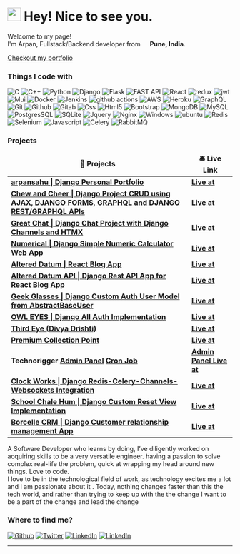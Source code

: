 <h1><img src="https://emojis.slackmojis.com/emojis/images/1531849430/4246/blob-sunglasses.gif?1531849430" width="30"/> Hey! Nice to see you.</h1>


<p>Welcome to my page! </br> I'm Arpan, Fullstack/Backend developer from <img  src="https://flagcdn.com/w20/in.png"
  srcset="https://flagcdn.com/w40/in.png 2x" width="13"/> <b>Pune, India</b>. </p>
  
  <a href="https://www.arpansahu.me" target="_blank"> Checkout my portfolio </a>
<h3>Things I code with</h3>
<p>
  <img alt="C" src="https://img.shields.io/badge/C-00599C?style=for-the-badge&logo=c&logoColor=white" />
  <img alt="C++" src="https://img.shields.io/badge/C%2B%2B-00599C?style=for-the-badge&logo=c%2B%2B&logoColor=white" />
  <img alt="Python" src="https://img.shields.io/badge/python-3670A0?style=for-the-badge&logo=python&logoColor=ffdd54" />
  <img alt="Django" src="https://img.shields.io/badge/Django-092E20?style=for-the-badge&logo=django&logoColor=white" />
  <img alt="Flask" src="https://img.shields.io/badge/Flask-000000?style=for-the-badge&logo=flask&logoColor=white" />
  <img alt="FAST API" src="https://img.shields.io/badge/FastAPI-005571?style=for-the-badge&logo=fastapi">
  <img alt="React" src="https://img.shields.io/badge/-React-45b8d8?style=for-the-badge&logo=react&logoColor=white" />
  <img alt="redux" src="https://img.shields.io/badge/-Redux-764ABC?style=for-the-badge&logo=redux&logoColor=white" />
  <img alt="jwt" src="https://img.shields.io/badge/JWT-black?style=for-the-badge&logo=JSON%20web%20tokens"/>
  <img alt="Mui" src="https://img.shields.io/badge/MUI-%230081CB.svg?style=for-the-badge&logo=mui&logoColor=white"/>
  <img alt="Docker" src="https://img.shields.io/badge/-Docker-46a2f1?style=for-the-badge&logo=docker&logoColor=white" />
  <img alt="Jenkins" src="https://img.shields.io/badge/Jenkins-D24939?style=for-the-badge&logo=Jenkins&logoColor=white" />
  <img alt="github actions" src="https://img.shields.io/badge/-Github_Actions-2088FF?style=for-the-badge&logo=github-actions&logoColor=white" />
  <img alt="AWS" src="https://img.shields.io/badge/AWS-%23FF9900.svg?style=for-the-badge&logo=amazon-aws&logoColor=white"/>
  <img alt="Heroku" src="https://img.shields.io/badge/-Heroku-430098?style=for-the-badge&logo=heroku&logoColor=white" />
  <img alt="GraphQL" src="https://img.shields.io/badge/-GraphQL-E10098?style=for-the-badge&logo=graphql&logoColor=white" />
  <img alt="Git" src="https://img.shields.io/badge/-Git-F05032?style=for-the-badge&logo=git&logoColor=white" />
  <img alt="Github" src="https://img.shields.io/badge/GitHub-100000?style=for-the-badge&logo=github&logoColor=white" />
  <img alt="Gitab" src="https://img.shields.io/badge/GitLab-330F63?style=for-the-badge&logo=gitlab&logoColor=white" />
  <img alt="Css" src="https://img.shields.io/badge/CSS-239120?&style=for-the-badge&logo=css3&logoColor=white" />
  <img alt="Html5" src="https://img.shields.io/badge/HTML-239120?style=for-the-badge&logo=html5&logoColor=white" />
  <img alt="Bootstrap" src="https://img.shields.io/badge/bootstrap-%23563D7C.svg?style=for-the-badge&logo=bootstrap&logoColor=white"/>
  <img alt="MongoDB" src="https://img.shields.io/badge/-MongoDB-13aa52?style=for-the-badge&logo=mongodb&logoColor=white" />
  <img alt="MySQL" src="https://img.shields.io/badge/MySQL-00000F?style=for-the-badge&logo=mysql&logoColor=white" />
  <img alt="PostgresSQL" src="https://img.shields.io/badge/PostgreSQL-316192?style=for-the-badge&logo=postgresql&logoColor=white" />
  <img alt="SQLite" src="https://img.shields.io/badge/SQLite-07405E?style=for-the-badge&logo=sqlite&logoColor=white" />
  <img alt="Jquery" src="https://img.shields.io/badge/jQuery-0769AD?style=for-the-badge&logo=jquery&logoColor=white"/>
  <img alt='Nginx' src="https://img.shields.io/badge/nginx-%23009639.svg?style=for-the-badge&logo=nginx&logoColor=white"/>
  <img alt="Windows" src="https://img.shields.io/badge/Windows-0078D6?style=for-the-badge&logo=windows&logoColor=white"/>
  <img alt="ubuntu" src="https://img.shields.io/badge/Ubuntu-E95420?style=for-the-badge&logo=ubuntu&logoColor=white"/>
  <img alt="Redis" src="https://img.shields.io/badge/redis-%23DD0031.svg?style=for-the-badge&logo=redis&logoColor=white"/>
  <img alt="Selenium" src="https://img.shields.io/badge/Selenium-43B02A?style=for-the-badge&logo=Selenium&logoColor=white"/>
  <img alt="Javascript" src="https://img.shields.io/badge/JavaScript-323330?style=for-the-badge&logo=javascript&logoColor=F7DF1E"/>
  <img alt="Celery" src="https://img.shields.io/badge/celery-%2337814A.svg?&style=for-the-badge&logo=celery&logoColor=white"/>
  <img alt="RabbitMQ" src="https://img.shields.io/badge/rabbitmq-%23FF6600.svg?&style=for-the-badge&logo=rabbitmq&logoColor=white"/>
</p>
<h3>Projects</h3>
<table>
  <thead align="center">
    <tr border: none;>
      <td><b>🎁 Projects</b></td>
      <td><b>🛎 Live Link</b></td>
    </tr>
  </thead>
  <tbody>
    <tr>
      <td><a href="https://github.com/arpansahu/arpansahu_dot_me"><b>arpansahu | Django Personal Portfolio </b></a></td>
      <td><a href="https://www.arpansahu.me/"><b>Live at</b></a></td>
    </tr>
    <tr>
      <td><a href="https://github.com/arpansahu/chew_and_cheer"><b>Chew and Cheer | Django Project CRUD using AJAX, DJANGO FORMS, GRAPHQL and DJANGO REST/GRAPHQL APIs </b></a></td>
      <td><a href="https://chew-and-cheer.arpansahu.me/"><b>Live at</b></a></td>
    </tr>
    <tr>
      <td><a href="https://github.com/arpansahu/great_chat"><b>Great Chat | Django Chat Project with Django Channels and HTMX</b></a></td>
      <td><a href="http://great-chat.arpansahu.me/"><b>Live at</b></a></td>
    </tr>
    <tr>
      <td><a href="https://github.com/arpansahu/django-numeric-calculator"><b>Numerical | Django Simple Numeric Calculator Web App</b></a></td>
      <td><a href="https://numerical.herokuapp.com/"><b>Live at</b></a></td>
    </tr>
    <tr>
      <td><a href="https://github.com/arpansahu/django-react-frontend"><b>Altered Datum | React Blog App</b></a></td>
      <td><a href="https://react-materialui-complete.arpansahu.me/"><b>Live at</b></a></td>
    </tr>
    <tr>
      <td><a href="https://github.com/arpansahu/django-react-backend-with-social"><b>Altered Datum API | Django Rest API App for React Blog App</b></a></td>
      <td><a href="https://react-backend-social.arpansahu.me/"><b>Live at</b></a></td>
    </tr>
    <tr>
      <td><a href="https://github.com/arpansahu/djnago-custom-user-model"><b>Geek Glasses | Django Custom Auth User Model from AbstractBaseUser</b></a></td>
      <td><a href="https://django-custom-auth-model.arpansahu.me/"><b>Live at</b></a></td>
    </tr>
     <tr>
      <td><a href="https://github.com/arpansahu/django-all-auth"><b>OWL EYES | Django All Auth Implementation</b></a></td>
      <td><a href="https://django-all-auth.arpansahu.me/"><b>Live at</b></a></td>
    </tr>
    <tr>
      <td><a href="https://github.com/arpansahu/Third-Eye-Complete-With-a-web-app"><b>Third Eye (Divya Drishti)</b></a></td>
      <td><a href="https://third-eye-divya-drishti.arpansahu.me/"><b>Live at</b></a></td>
    </tr>
    <tr>
      <td><a href="https://github.com/arpansahu/premium-collection-point"><b>Premium Collection Point</b></a></td>
      <td><a href="https://premiumcollectionpoint.arpansahu.me/"><b>Live at</b></a></td>
    </tr>
    <tr>
      <td><b>Technorigger</b></a>
      <a href="https://github.com/arpansahu/jobportal-admin-panel"><b>Admin Panel</b></a>
      <a href="https://github.com/arpansahu/jobportal-cron"><b>Cron Job</b></a></td>
      <td><a href="https://technorigger-admin.arpansahu.me/"><b>Admin Panel Live at</b></a></td>
    </tr>
    <tr>
      <td><a href="https://github.com/arpansahu/clock_work"><b>Clock Works | Django Redis-Celery-Channels-Websockets Integration</b></a></td>
      <td><a href="https://clock-works.arpansahu.me/"><b>Live at</b></a></td>
    </tr>
    <tr>
      <td><a href="https://github.com/arpansahu/school_chale_hum"><b>School Chale Hum | Django Custom Reset View Implementation</b></a></td>
      <td><a href="https://school-chale-hum.arpansahu.me/"><b>Live at</b></a></td>
    </tr>
    <tr>
      <td><a href="https://github.com/arpansahu/borcelle_crm"><b>Borcelle CRM | Django Customer relationship management App </b></a></td>
      <td><a href="https://borcelle-crm.arpansahu.me/"><b>Live at</b></a></td>
    </tr>
  </tbody>
</table>

<p>
  A Software Developer who learns by doing, I’ve diligently
  worked on acquiring skills to be a very versatile
  engineer. having a passion to solve complex real-life
  the problem, quick at wrapping my head around new
  things. Love to code.</br>
  I love to be in the technological field of work, as
  technology excites me a lot and I am passionate
  about it . Today, nothing changes faster than this
  the tech world, and rather than trying to keep up with the
  the change I want to be a part of the change and lead
  the change
</p>

<h3>Where to find me?</h3>
<p><a href="https://github.com/arpansahu" target="_blank"><img alt="Github" src="https://img.shields.io/badge/GitHub-%2312100E.svg?&style=for-the-badge&logo=Github&logoColor=white" /></a> <a href="https://twitter.com/arpansahu_" target="_blank"><img alt="Twitter" src="https://img.shields.io/badge/twitter-%231DA1F2.svg?&style=for-the-badge&logo=twitter&logoColor=white" /></a> <a href="https://www.linkedin.com/in/arpansahu" target="_blank"><img alt="LinkedIn" src="https://img.shields.io/badge/linkedin-%230077B5.svg?&style=for-the-badge&logo=linkedin&logoColor=white" /></a>
 <a href= "mailto:arpansahu@zohomail.in"><img alt="LinkedIn" src="https://img.shields.io/badge/Gmail-D14836?style=for-the-badge&logo=gmail&logoColor=white" /></a>

</p>

------------
